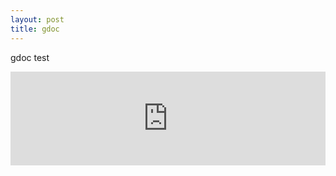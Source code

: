 ```yaml
---
layout: post
title: gdoc
---
```


gdoc test

<iframe 
  src="https://docs.google.com/document/d/e/2PACX-1vRclLtq0B1IrL4J2FnUBwDKyXIrLEbtc5vXhHZhN9XE7BO0isGeGYluB4Jqdc4InFXxuYxUDpYNj2Y9/pub?embedded=true" 
  width="100%" 
  marginwidth="0"
  marginheight="0"
  hspace="0"
  vspace="0"
  frameborder="0"
  scrolling="no"></iframe>

